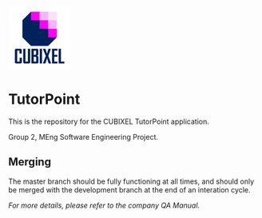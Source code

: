 ![cubixel](https://github.com/cubixel/TutorPoint/blob/development/client/src/main/resources/application/media/icons/cubixel_icon_with_text_smaller.png?raw=true "cubixel")

# TutorPoint


This is the repository for the CUBIXEL TutorPoint application.

Group 2, MEng Software Engineering Project.

## Merging

The master branch should be fully functioning at all times, and should only be merged with the development branch at the end of an interation cycle.

<i>For more details, please refer to the company QA Manual.</i> 